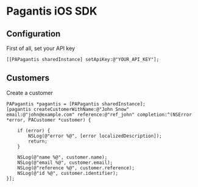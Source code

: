 Pagantis iOS SDK
================

Configuration
-------------

First of all, set your API key

    [[PAPagantis sharedInstance] setApiKey:@"YOUR_API_KEY"];
    

Customers
---------

Create a customer
    
    PAPagantis *pagantis = [PAPagantis sharedInstance];
    [pagantis createCustomerWithName:@"John Snow" email:@"john@example.com" reference:@"ref_john" completion:^(NSError *error, PACustomer *customer) {
        
        if (error) {
            NSLog(@"error %@", [error localizedDescription]);
            return;
        }
        
        NSLog(@"name %@", customer.name);
        NSLog(@"email %@", customer.email);
        NSLog(@"reference %@", customer.reference);
        NSLog(@"id %@", customer.identifier);
    }];
